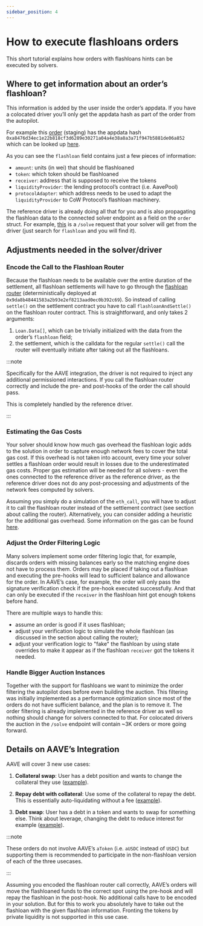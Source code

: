 ```yaml
---
sidebar_position: 4
---
```


# How to execute flashloans orders

This short tutorial explains how orders with flashloans hints can be executed by solvers.

## Where to get information about an order’s flashloan?

This information is added by the user inside the order’s appdata. If you have a colocated driver you’ll only get the appdata hash as part of the order from the autopilot.

For example this [order](https://explorer.cow.fi/gc/orders/0x413a7246f58441ad92ea19c09cef90d1b23a1e211e0963f3d39b7db48140533d669685c660c260d80b614f8d1a5ffd24c4e3b82668cd8760) (staging) has the appdata hash `0xa8476d34ec1e22b818cf3d6289e30271a04a4e38a8a3a71f947b5881de06a852` which can be looked up [here](https://barn.api.cow.fi/xdai/api/v1/app_data/0xa8476d34ec1e22b818cf3d6289e30271a04a4e38a8a3a71f947b5881de06a852).

As you can see the `flashloan` field contains just a few pieces of information:
- `amount`: units (in wei) that should be flashloaned
- `token`: which token should be flashloaned
- `receiver`: address that is supposed to receive the tokens
- `liquidityProvider`: the lending protocol’s contract (i.e. AavePool)
- `protocolAdapter`: which address needs to be used to adapt the `liquidityProvider` to CoW Protocol’s flashloan machinery.

The reference driver is already doing all that for you and is also propagating the flashloan data to the connected solver endpoint as a field on the `order` struct. For example, [this](https://solver-instances.s3.eu-central-1.amazonaws.com/staging/xdai/auction/146823591.json) is a `/solve` request that your solver will get from the driver (just search for `flashloan` and you will find it).

## Adjustments needed in the solver/driver

### Encode the Call to the Flashloan Router

Because the flashloan needs to be available over the entire duration of the settlement, all flashloan settlements will have to go through the [flashloan router](https://docs.cow.fi/cow-protocol/reference/contracts/periphery/flashloans#iflashloanrouter-contract) (deterministically deployed at `0x9da8b48441583a2b93e2ef8213aad0ec0b392c69`). So instead of calling `settle()` on the settlement contract you have to call `flashloanAndSettle()` on the flashloan router contract. This is straightforward, and only takes 2 arguments:
1. `Loan.Data[]`, which can be trivially initialized with the data from the order’s `flashloan` field;
2. the settlement, which is the calldata for the regular `settle()` call the router will eventually initiate after taking out all the flashloans.

:::note

Specifically for the AAVE integration, the driver is not required to inject any additional permissioned interactions. If you call the flashloan router correctly and include the pre- and post-hooks of the order the call should pass.

This is completely handled by the reference driver.

:::

### Estimating the Gas Costs

Your solver should know how much gas overhead the flashloan logic adds to the solution in order to capture enough network fees to cover the total gas cost. If this overhead is not taken into account, every time your solver settles a flashloan order would result in losses due to the underestimated gas costs. Proper gas estimation will be needed for all solvers - even the ones connected to the reference driver as the reference driver, as the reference driver does not do any post-processing and adjustments of the network fees computed by solvers.

Assuming you simply do a simulation of the `eth_call`, you will have to adjust it to call the flashloan router instead of the settlement contract (see section about calling the router). Alternatively, you can consider adding a heuristic for the additional gas overhead. Some information on the gas can be found [here](https://github.com/cowprotocol/flash-loan-router/pull/19).

### Adjust the Order Filtering Logic

Many solvers implement some order filtering logic that, for example, discards orders with missing balances early so the matching engine does not have to process them. Orders may be placed if taking out a flashloan and executing the pre-hooks will lead to sufficient balance and allowance for the order. In AAVE’s case, for example, the order will only pass the signature verification check if the pre-hook executed successfully. And that can only be executed if the `receiver` in the flashloan hint got enough tokens before hand.

There are multiple ways to handle this:
- assume an order is good if it uses flashloan;
- adjust your verification logic to simulate the whole flashloan (as discussed in the section about calling the router);
- adjust your verification logic to "fake" the flashloan by using state overrides to make it appear as if the flashloan `receiver` got the tokens it needed.

### Handle Bigger Auction Instances

Together with the support for flashloans we want to minimize the order filtering the autopilot does before even building the auction. This filtering was initially implemented as a performance optimization since most of the orders do not have sufficient balance, and the plan is to remove it. The order filtering is already implemented in the reference driver as well so nothing should change for solvers connected to that. For colocated drivers the auction in the `/solve` endpoint will contain ~3K orders or more going forward.

## Details on AAVE’s Integration

AAVE will cover 3 new use cases:

1. **Collateral swap**: User has a debt position and wants to change the collateral they use ([example]( https://explorer.cow.fi/gc/orders/0x413a7246f58441ad92ea19c09cef90d1b23a1e211e0963f3d39b7db48140533d669685c660c260d80b614f8d1a5ffd24c4e3b82668cd8760)).

2. **Repay debt with collateral**:  Use some of the collateral to repay the debt. This is essentially auto-liquidating without a fee ([example](https://explorer.cow.fi/gc/orders/0xab8596fb7eae317bf15b1b4d57169f5e6714479e38661e0f06df7e7f12409915d20982aedc2074bd3b798cd6c02f6e03e51743cc68cdd580
)).

3. **Debt swap**: User has a debt in a token and wants to swap for something else. Think about leverage, changing the debt to reduce interest for example ([example](https://explorer.cow.fi/gc/orders/0x6c100f2f6bb46ebf1c9f52660fdbe31079d4f982f56b524605358bd419af3a6237c390b08d5a3104b3efc1401e8d11e52624c75868d305a0
)).

:::note 

These orders do not involve AAVE’s `aToken` (i.e. `aUSDC` instead of `USDC`) but supporting them is recommended to participate in the non-flashloan version of each of the three usecases.

:::

Assuming you encoded the flashloan router call correctly, AAVE’s orders will move the flashloaned funds to the correct spot using the pre-hook and will repay the flashloan in the post-hook. No additional calls have to be encoded in your solution. But for this to work you absolutely have to take out the flashloan with the given flashloan information. Fronting the tokens by private liquidity is not supported in this use case.